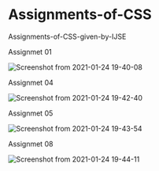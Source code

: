 # Assignments-of-CSS
 Assignments-of-CSS-given-by-IJSE

Assignmet 01

![Screenshot from 2021-01-24 19-40-08](https://user-images.githubusercontent.com/71353347/105634471-1bcc4d00-5e84-11eb-92d8-faacd4b2148e.png)

Assignmet 04

![Screenshot from 2021-01-24 19-42-40](https://user-images.githubusercontent.com/71353347/105634475-1e2ea700-5e84-11eb-92b5-f3187356b50e.png)

Assignmet 05

![Screenshot from 2021-01-24 19-43-54](https://user-images.githubusercontent.com/71353347/105634476-1f5fd400-5e84-11eb-8711-e90917d2e0e7.png)

Assignmet 08

![Screenshot from 2021-01-24 19-44-11](https://user-images.githubusercontent.com/71353347/105634478-1ff86a80-5e84-11eb-87c8-8c521ff930e9.png)
